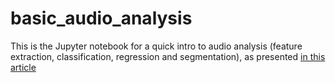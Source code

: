 # basic_audio_analysis

This is the Jupyter notebook for a quick intro to audio analysis (feature extraction, classification, regression and segmentation), as presented [in this article](https://hackernoon.com/intro-to-audio-analysis-recognizing-sounds-using-machine-learning-qy2r3ufl)
